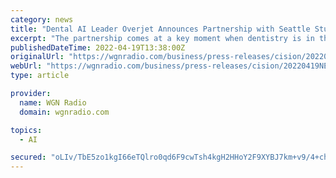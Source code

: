 ```yaml
---
category: news
title: "Dental AI Leader Overjet Announces Partnership with Seattle Study Club"
excerpt: "The partnership comes at a key moment when dentistry is in the midst of a foundational transformation. Innovations in advanced technologies such as AI are reshaping many aspects of dental practice, from clinical decision-making to doctor-patient communication."
publishedDateTime: 2022-04-19T13:38:00Z
originalUrl: "https://wgnradio.com/business/press-releases/cision/20220419NE28506/dental-ai-leader-overjet-announces-partnership-with-seattle-study-club/"
webUrl: "https://wgnradio.com/business/press-releases/cision/20220419NE28506/dental-ai-leader-overjet-announces-partnership-with-seattle-study-club/"
type: article

provider:
  name: WGN Radio
  domain: wgnradio.com

topics:
  - AI

secured: "oLIv/TbE5zo1kgI66eTQlro0qd6F9cwTsh4kgH2HHoY2F9XYBJ7km+v9/4+ch57CIv4mOJNwW/mUMs4CIp7i2Xb7dBKBb1nykNCzCmXrw/pDCUeXS1fLEpAoTafcSZAAHgIPpmkG5UBAnS4ubJ09f8LiTN44en0ZvZVwA6ddYGvAmrWlElDQu0qxy9dbjKwZCw+FOOuQtBDtEOOBbr4fxGh/34cyVOEGDM0QTBca280UhniySa1teWccKTudijEcX9FzdjBWFF04V0EQOq1o/lCxryMLjEveZZ73bIF/PG6XK5itOz59nuayoKVLvmMR0e38XcvM2fM1HmYqU8Nlpc6SmXOsXiz0LAjOLvrvd5s=;n3px779+mMc/PA99/FfM9w=="
---
```


